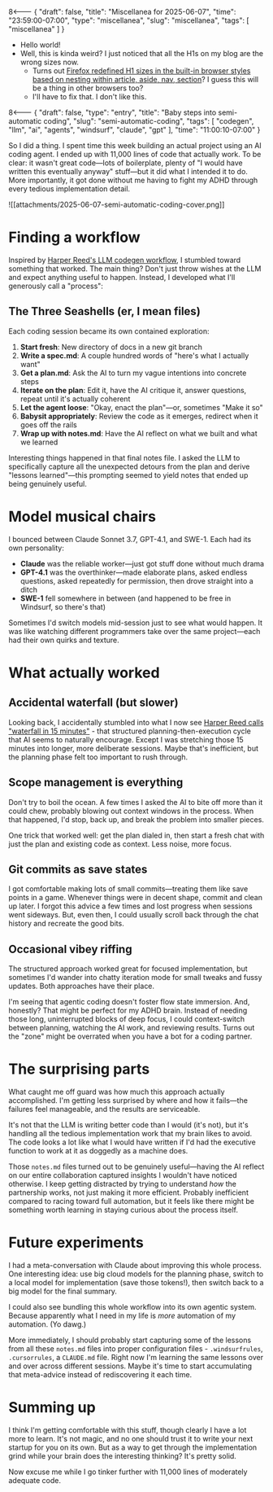8<--- { "draft": false, "title": "Miscellanea for 2025-06-07", "time": "23:59:00-07:00", "type": "miscellanea", "slug": "miscellanea", "tags": [ "miscellanea" ] }

- Hello world!
- Well, this is kinda weird? I just noticed that all the H1s on my blog are the wrong sizes now.
	- Turns out [Firefox redefined H1 sizes in the built-in browser styles based on nesting within article, aside, nav, section](https://developer.mozilla.org/en-US/blog/h1-element-styles/)? I guess this will be a thing in other browsers too?
	- I'll have to fix that. I don't like this.

8<--- { "draft": false, "type": "entry", "title": "Baby steps into semi-automatic coding", "slug": "semi-automatic-coding", "tags": [ "codegen", "llm", "ai", "agents", "windsurf", "claude", "gpt" ], "time": "11:00:10-07:00" }

So I did a thing. I spent time this week building an actual project using an AI coding agent. I ended up with 11,000 lines of code that actually work. To be clear: it wasn't great code—lots of boilerplate, plenty of "I would have written this eventually anyway" stuff—but it did what I intended it to do. More importantly, it got done without me having to fight my ADHD through every tedious implementation detail.

![[attachments/2025-06-07-semi-automatic-coding-cover.png]]

<!--more-->

<nav role="navigation" class="table-of-contents"></nav>

# Finding a workflow

Inspired by [Harper Reed's LLM codegen workflow](https://harper.blog/2025/02/16/my-llm-codegen-workflow-atm/), I stumbled toward something that worked. The main thing? Don't just throw wishes at the LLM and expect anything useful to happen. Instead, I developed what I'll generously call a "process":

## The Three Seashells (er, I mean files)

Each coding session became its own contained exploration:

1. **Start fresh**: New directory of docs in a new git branch
2. **Write a spec.md**: A couple hundred words of "here's what I actually want"
3. **Get a plan.md**: Ask the AI to turn my vague intentions into concrete steps
4. **Iterate on the plan**: Edit it, have the AI critique it, answer questions, repeat until it's actually coherent
5. **Let the agent loose**: "Okay, enact the plan"—or, sometimes "Make it so" 
6. **Babysit appropriately**: Review the code as it emerges, redirect when it goes off the rails
7. **Wrap up with notes.md**: Have the AI reflect on what we built and what we learned

Interesting things happened in that final notes file. I asked the LLM to specifically capture all the unexpected detours from the plan and derive "lessons learned"—this prompting seemed to yield notes that ended up being genuinely useful.

# Model musical chairs

I bounced between Claude Sonnet 3.7, GPT-4.1, and SWE-1. Each had its own personality:

- **Claude** was the reliable worker—just got stuff done without much drama
- **GPT-4.1** was the overthinker—made elaborate plans, asked endless questions, asked repeatedly for permission, then drove straight into a ditch
- **SWE-1** fell somewhere in between (and happened to be free in Windsurf, so there's that)

Sometimes I'd switch models mid-session just to see what would happen. It was like watching different programmers take over the same project—each had their own quirks and texture.

# What actually worked

## Accidental waterfall (but slower)

Looking back, I accidentally stumbled into what I now see [Harper Reed calls "waterfall in 15 minutes"](https://harper.blog/2025/04/10/waterfall-in-15-minutes-or-your-money-back/) - that structured planning-then-execution cycle that AI seems to naturally encourage. Except I was stretching those 15 minutes into longer, more deliberate sessions. Maybe that's inefficient, but the planning phase felt too important to rush through.

## Scope management is everything

Don't try to boil the ocean. A few times I asked the AI to bite off more than it could chew, probably blowing out context windows in the process. When that happened, I'd stop, back up, and break the problem into smaller pieces.

One trick that worked well: get the plan dialed in, then start a fresh chat with just the plan and existing code as context. Less noise, more focus.

## Git commits as save states

I got comfortable making lots of small commits—treating them like save points in a game. Whenever things were in decent shape, commit and clean up later. I forgot this advice a few times and lost progress when sessions went sideways. But, even then, I could usually scroll back through the chat history and recreate the good bits.

## Occasional vibey riffing

The structured approach worked great for focused implementation, but sometimes I'd wander into chatty iteration mode for small tweaks and fussy updates. Both approaches have their place.

I'm seeing that agentic coding doesn't foster flow state immersion. And, honestly? That might be perfect for my ADHD brain. Instead of needing those long, uninterrupted blocks of deep focus, I could context-switch between planning, watching the AI work, and reviewing results. Turns out the "zone" might be overrated when you have a bot for a coding partner.

# The surprising parts

What caught me off guard was how much this approach actually accomplished. I'm getting less surprised by where and how it fails—the failures feel manageable, and the results are serviceable.

It's not that the LLM is writing better code than I would (it's not), but it's handling all the tedious implementation work that my brain likes to avoid. The code looks a lot like what I would have written if I'd had the executive function to work at it as doggedly as a machine does.

Those `notes.md` files turned out to be genuinely useful—having the AI reflect on our entire collaboration captured insights I wouldn't have noticed otherwise. I keep getting distracted by trying to understand _how_ the partnership works, not just making it more efficient. Probably inefficient compared to racing toward full automation, but it feels like there might be something worth learning in staying curious about the process itself.

# Future experiments

I had a meta-conversation with Claude about improving this whole process. One interesting idea: use big cloud models for the planning phase, switch to a local model for implementation (save those tokens!), then switch back to a big model for the final summary.

I could also see bundling this whole workflow into its own agentic system. Because apparently what I need in my life is _more_ automation of my automation. (Yo dawg.)

More immediately, I should probably start capturing some of the lessons from all these `notes.md` files into proper configuration files - `.windsurfrules`, `.cursorrules`, a `CLAUDE.md` file. Right now I'm learning the same lessons over and over across different sessions. Maybe it's time to start accumulating that meta-advice instead of rediscovering it each time.

# Summing up

I think I'm getting comfortable with this stuff, though clearly I have a lot more to learn. It's not magic, and no one should trust it to write your next startup for you on its own. But as a way to get through the implementation grind while your brain does the interesting thinking? It's pretty solid.

Now excuse me while I go tinker further with 11,000 lines of moderately adequate code.
